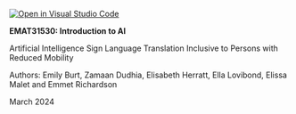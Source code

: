 [![Open in Visual Studio Code](https://classroom.github.com/assets/open-in-vscode-718a45dd9cf7e7f842a935f5ebbe5719a5e09af4491e668f4dbf3b35d5cca122.svg)](https://classroom.github.com/online_ide?assignment_repo_id=13675834&assignment_repo_type=AssignmentRepo)

**EMAT31530: Introduction to AI**

Artificial Intelligence Sign Language Translation Inclusive to Persons with Reduced Mobility

Authors: Emily Burt, Zamaan Dudhia, Elisabeth Herratt, Ella Lovibond, Elissa Malet and Emmet Richardson

March 2024


